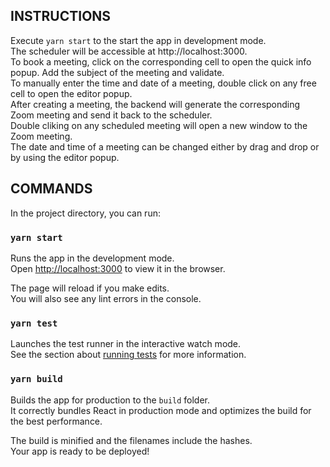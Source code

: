## INSTRUCTIONS
Execute `yarn start` to the start the app in development mode.\
The scheduler will be accessible at http://localhost:3000. \
To book a meeting, click on the corresponding cell to open the quick info popup. Add the subject of the meeting and validate.\
To manually enter the time and date of a meeting, double click on any free cell to open the editor popup.\
After creating a meeting, the backend will generate the corresponding Zoom meeting and send it back to the scheduler.\
Double cliking on any scheduled meeting will open a new window to the Zoom meeting.\
The date and time of a meeting can be changed either by drag and drop or by using the editor popup.


## COMMANDS

In the project directory, you can run:

### `yarn start`

Runs the app in the development mode.\
Open [http://localhost:3000](http://localhost:3000) to view it in the browser.

The page will reload if you make edits.\
You will also see any lint errors in the console.

### `yarn test`

Launches the test runner in the interactive watch mode.\
See the section about [running tests](https://facebook.github.io/create-react-app/docs/running-tests) for more information.

### `yarn build`

Builds the app for production to the `build` folder.\
It correctly bundles React in production mode and optimizes the build for the best performance.

The build is minified and the filenames include the hashes.\
Your app is ready to be deployed!


